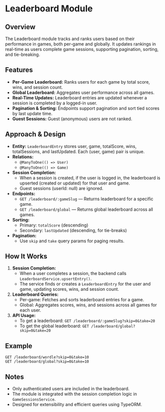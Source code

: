 # Leaderboard Module

## Overview
The Leaderboard module tracks and ranks users based on their performance in games, both per-game and globally. It updates rankings in real-time as users complete game sessions, supporting pagination, sorting, and tie-breaking.

## Features
- **Per-Game Leaderboard:** Ranks users for each game by total score, wins, and session count.
- **Global Leaderboard:** Aggregates user performance across all games.
- **Real-Time Updates:** Leaderboard entries are updated whenever a session is completed by a logged-in user.
- **Pagination & Sorting:** Endpoints support pagination and sort tied scores by last update time.
- **Guest Sessions:** Guest (anonymous) users are not ranked.

## Approach & Design
- **Entity:** `LeaderboardEntry` stores user, game, totalScore, wins, totalSessions, and lastUpdated. Each (user, game) pair is unique.
- **Relations:**
  - `@ManyToOne(() => User)`
  - `@ManyToOne(() => Game)`
- **Session Completion:**
  - When a session is created, if the user is logged in, the leaderboard is upserted (created or updated) for that user and game.
  - Guest sessions (userId: null) are ignored.
- **Endpoints:**
  - `GET /leaderboard/:gameSlug` — Returns leaderboard for a specific game.
  - `GET /leaderboard/global` — Returns global leaderboard across all games.
- **Sorting:**
  - Primary: `totalScore` (descending)
  - Secondary: `lastUpdated` (descending, for tie-breaks)
- **Pagination:**
  - Use `skip` and `take` query params for paging results.

## How It Works
1. **Session Completion:**
   - When a user completes a session, the backend calls `LeaderboardService.upsertEntry()`.
   - The service finds or creates a `LeaderboardEntry` for the user and game, updating scores, wins, and session count.
2. **Leaderboard Queries:**
   - Per-game: Fetches and sorts leaderboard entries for a game.
   - Global: Aggregates scores, wins, and sessions across all games for each user.
3. **API Usage:**
   - To get a leaderboard: `GET /leaderboard/:gameSlug?skip=0&take=20`
   - To get the global leaderboard: `GET /leaderboard/global?skip=0&take=20`

## Example
```http
GET /leaderboard/wordle?skip=0&take=10
GET /leaderboard/global?skip=0&take=10
```

## Notes
- Only authenticated users are included in the leaderboard.
- The module is integrated with the session completion logic in `GameSessionsService`.
- Designed for extensibility and efficient queries using TypeORM.
